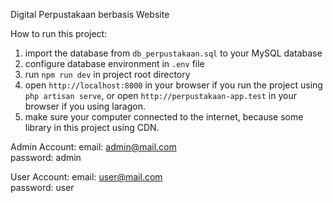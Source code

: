  Digital Perpustakaan berbasis Website


How to run this project:
1. import the database from `db_perpustakaan.sql` to your MySQL database
2. configure  database environment in `.env` file
3. run `npm run dev` in project root directory
4. open `http://localhost:8000` in your browser if you run the project using `php artisan serve`, or open `http://perpustakaan-app.test` in your browser if you using laragon.
5. make sure your computer connected to the internet, because some library in this project using CDN.



Admin Account:
email: admin@mail.com  
password: admin

User Account:
email: user@mail.com    
password: user
